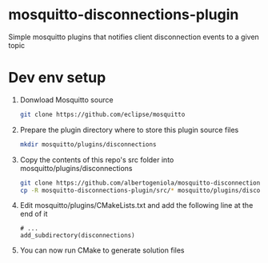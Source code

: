 # mosquitto-disconnections-plugin
Simple mosquitto plugins that notifies client disconnection events to a given topic

# Dev env setup
1. Donwload Mosquitto source
    ```bash
    git clone https://github.com/eclipse/mosquitto
    ```
1. Prepare the plugin directory where to store this plugin source files
    ```bash
    mkdir mosquitto/plugins/disconnections
    ```
1. Copy the contents of this repo's src folder into mosquitto/plugins/disconnections
    ```bash
    git clone https://github.com/albertogeniola/mosquitto-disconnections-plugin
    cp -R mosquitto-disconnections-plugin/src/* mosquitto/plugins/disconnections
    ```
1. Edit mosquitto/plugins/CMakeLists.txt and add the following line at the end of it
    ```
    # ...
    add_subdirectory(disconnections)
    ```
1. You can now run CMake to generate solution files
